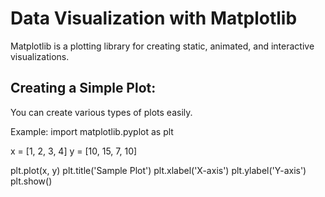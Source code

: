 # Data Visualization with Matplotlib
Matplotlib is a plotting library for creating static, animated, and interactive visualizations.

## Creating a Simple Plot:
You can create various types of plots easily.

Example:
import matplotlib.pyplot as plt

x = [1, 2, 3, 4]
y = [10, 15, 7, 10]

plt.plot(x, y)
plt.title('Sample Plot')
plt.xlabel('X-axis')
plt.ylabel('Y-axis')
plt.show()

